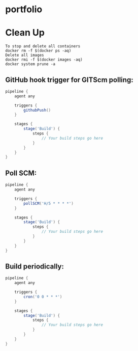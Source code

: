 # portfolio
# Clean Up

```
To stop and delete all containers
docker rm -f $(docker ps -aq)
Delete all images
docker rmi -f $(docker images -aq)
docker system prune -a
```

## GitHub hook trigger for GITScm polling:
```groovy
pipeline {
    agent any

    triggers {
        githubPush()
    }

    stages {
        stage('Build') {
            steps {
                // Your build steps go here
            }
        }
    }
}
```

## Poll SCM:
```groovy
pipeline {
    agent any

    triggers {
        pollSCM('H/5 * * * *')
    }

    stages {
        stage('Build') {
            steps {
                // Your build steps go here
            }
        }
    }
}
```

## Build periodically:
```groovy
pipeline {
    agent any

    triggers {
        cron('0 0 * * *')
    }

    stages {
        stage('Build') {
            steps {
                // Your build steps go here
            }
        }
    }
}
```